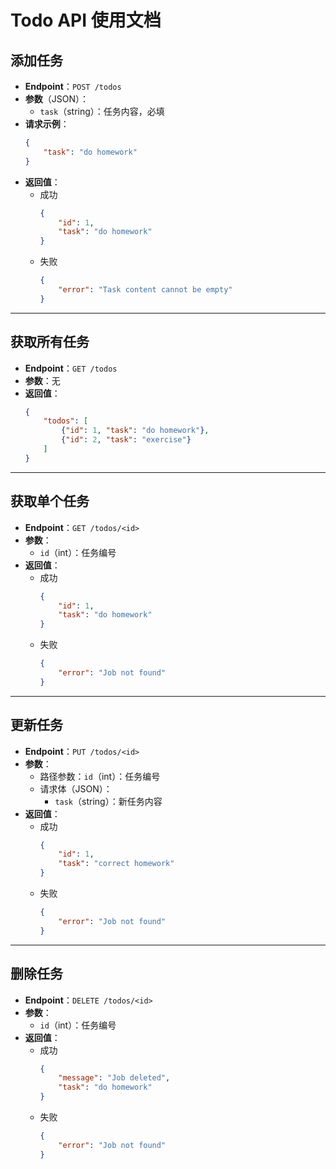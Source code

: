 # Todo API 使用文档

## 添加任务

- **Endpoint**：`POST /todos`
- **参数**（JSON）：
	- `task`（string）：任务内容，必填
- **请求示例**：
	```json
	{
		"task": "do homework"
	}
	```
- **返回值**：
	- 成功
		```json
		{
			"id": 1,
			"task": "do homework"
		}
		```
	- 失败
		```json
		{
			"error": "Task content cannot be empty"
		}
		```

---

## 获取所有任务

- **Endpoint**：`GET /todos`
- **参数**：无
- **返回值**：
	```json
	{
		"todos": [
			{"id": 1, "task": "do homework"},
			{"id": 2, "task": "exercise"}
		]
	}
	```

---

## 获取单个任务

- **Endpoint**：`GET /todos/<id>`
- **参数**：
	- `id`（int）：任务编号
- **返回值**：
	- 成功
		```json
		{
			"id": 1,
			"task": "do homework"
		}
		```
	- 失败
		```json
		{
			"error": "Job not found"
		}
		```

---

## 更新任务

- **Endpoint**：`PUT /todos/<id>`
- **参数**：
	- 路径参数：`id`（int）：任务编号
	- 请求体（JSON）：
		- `task`（string）：新任务内容
- **返回值**：
	- 成功
		```json
		{
			"id": 1,
			"task": "correct homework"
		}
		```
	- 失败
		```json
		{
			"error": "Job not found"
		}
		```

---

## 删除任务

- **Endpoint**：`DELETE /todos/<id>`
- **参数**：
	- `id`（int）：任务编号
- **返回值**：
	- 成功
		```json
		{
			"message": "Job deleted",
			"task": "do homework"
		}
		```
	- 失败
		```json
		{
			"error": "Job not found"
		}
		```
